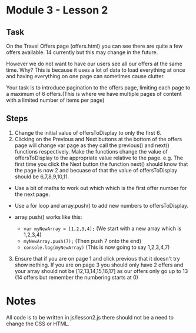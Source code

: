 # Module 3 - Lesson 2

## Task

On the Travel Offers page (offers.html) you can see there are quite a few offers available. 14 currently but this may change in the future.

However we do not want to have our users see all our offers at the same time. Why? This is because it uses a lot of data to load everything at once and having everything on one page can sometimes cause clutter.

Your task is to introduce pagination to the offers page, limiting each page to a maximum of 6 offers.(This is where we have multiple pages of content with a limited number of items per page)

## Steps

1. Change the initial value of offersToDisplay to only the first 6.
2. Clicking on the Previous and Next buttons at the bottom of the offers page will change var page as they call the previous() and next() functions respectively. Make the functions change the value of offersToDisplay to the appropriate value relative to the page. e.g. The first time you click the Next button the function next() should know that the page is now 2 and becuase of that the value of offersToDisplay should be 6,7,8,9,10,11.

  - Use a bit of maths to work out which which is the first offer number for the next page.
  - Use a for loop and array.push() to add new numbers to offersToDisplay.
  - array.push() works like this:

    - `var myNewArray = [1,2,3,4];` (We start with a new array which is 1,2,3,4)
    - `myNewArray.push(7);` (Then push 7 onto the end)
    - `console.log(myNewArray)` (This is now going to say 1,2,3,4,7)

3. Ensure that if you are on page 1 and click previous that it doesn't try show nothing. If you are on page 3 you should only have 2 offers and your array should not be [12,13,14,15,16,17] as our offers only go up to 13 (14 offers but remember the numbering starts at 0)

# Notes

All code is to be written in js/lesson2.js there should not be a need to change the CSS or HTML.
